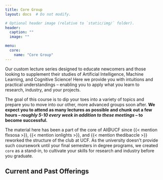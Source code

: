 ```yaml
---
title: Core Group
layout: docs  # Do not modify.

# Optional header image (relative to `static/img/` folder).
header:
  caption: ""
  image: ""

menu:
  core:
    name: "Core Group"
---
```


Our custom lecture series designed to educate newcomers and those looking to supplement
their studies of Artificial Intelligence, Machine Learning, and Cognitive Science! Here
we provide you with intuitions and practical understandings – enabling you to apply what
you learn to research, industry, and your projects.

The goal of this course is to dip your toes into a variety of topics and prepare you to
move into our other, more advanced groups soon after. **We expect you to attend as many
lectures as possible and chunk out a few hours – _roughly 5-10 every week in addition to
these meetings_ – to become successful.**

The material here has been a part of the core of AI@UCF since {{< mention flxsosa >}},
{{< mention ionlights >}}, and {{< mention thedibaccle >}} reworked the structure of the
club at UCF. As the university doesn't provide such coursework until your final
semesters in degree programs, we created `core` as a stand-in, to cultivate your skills
for research and industry before you graduate.

## Current and Past Offerings